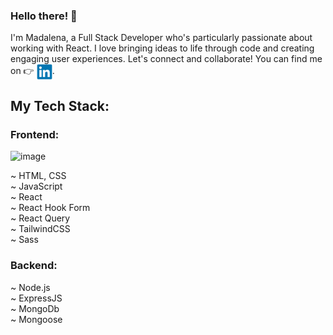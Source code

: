 ###  Hello there! 👋  </br>
I'm Madalena, a Full Stack Developer who's particularly passionate about working with React. I love bringing ideas to life through code and creating engaging user experiences. Let's connect and collaborate! You can find me on 👉 [<img src="https://github.com/devicons/devicon/blob/master/icons/linkedin/linkedin-original.svg" title="madalena bastakou" alt="liknkedn" width="25" align ="center" height="25"/>](https://www.linkedin.com/in/madalena-bastakou/).

## My Tech Stack: 
### Frontend: 
![image](https://github.com/MadalenaBastakou/MadalenaBastakou/assets/124565662/fca981b7-d474-409b-8942-57557695be3f)

~ HTML, CSS </br>
~ JavaScript </br>
~ React </br>
~ React Hook Form </br>
~ React Query </br>
~ TailwindCSS </br>
~ Sass </br>
  
### Backend:
~ Node.js </br>
~ ExpressJS </br>
~ MongoDb </br>
~ Mongoose

